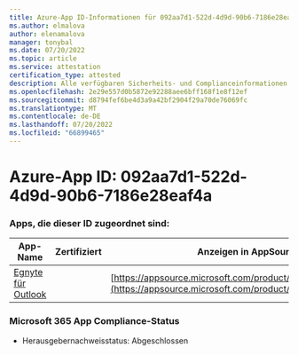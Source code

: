 ```yaml
---
title: Azure-App ID-Informationen für 092aa7d1-522d-4d9d-90b6-7186e28eaf4a
ms.author: elmalova
author: elenamalova
manager: tonybal
ms.date: 07/20/2022
ms.topic: article
ms.service: attestation
certification_type: attested
description: Alle verfügbaren Sicherheits- und Complianceinformationen für 092aa7d1-522d-4d9d-90b6-7186e28eaf4a.
ms.openlocfilehash: 2e29e557d0b5872e92288aee6bff168f1e8f12ef
ms.sourcegitcommit: d8794fef6be4d3a9a42bf2904f29a70de76069fc
ms.translationtype: MT
ms.contentlocale: de-DE
ms.lasthandoff: 07/20/2022
ms.locfileid: "66899465"
---
```

# <a name="azure-app-id-092aa7d1-522d-4d9d-90b6-7186e28eaf4a"></a>Azure-App ID: 092aa7d1-522d-4d9d-90b6-7186e28eaf4a


### <a name="apps-associated-with-this-id"></a>Apps, die dieser ID zugeordnet sind:
| **App-Name** | **Zertifiziert** | **Anzeigen in AppSource** |
|--------------|---------------|-----------------------|
| [Egnyte für Outlook](../forward/WA200004177.md) |  | [https://appsource.microsoft.com/product/office/WA200004177](https://appsource.microsoft.com/product/office/WA200004177) |

### <a name="microsoft-365-app-compliance-status"></a>Microsoft 365 App Compliance-Status
- Herausgebernachweisstatus: Abgeschlossen
